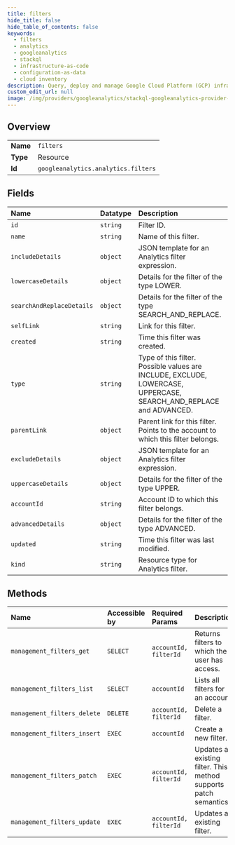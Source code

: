 ```yaml
---
title: filters
hide_title: false
hide_table_of_contents: false
keywords:
  - filters
  - analytics
  - googleanalytics    
  - stackql
  - infrastructure-as-code
  - configuration-as-data
  - cloud inventory
description: Query, deploy and manage Google Cloud Platform (GCP) infrastructure and resources using SQL
custom_edit_url: null
image: /img/providers/googleanalytics/stackql-googleanalytics-provider-featured-image.png
---
```

  
    

## Overview
<table><tbody>
<tr><td><b>Name</b></td><td><code>filters</code></td></tr>
<tr><td><b>Type</b></td><td>Resource</td></tr>
<tr><td><b>Id</b></td><td><code>googleanalytics.analytics.filters</code></td></tr>
</tbody></table>

## Fields
| Name | Datatype | Description |
|:-----|:---------|:------------|
| `id` | `string` | Filter ID. |
| `name` | `string` | Name of this filter. |
| `includeDetails` | `object` | JSON template for an Analytics filter expression. |
| `lowercaseDetails` | `object` | Details for the filter of the type LOWER. |
| `searchAndReplaceDetails` | `object` | Details for the filter of the type SEARCH_AND_REPLACE. |
| `selfLink` | `string` | Link for this filter. |
| `created` | `string` | Time this filter was created. |
| `type` | `string` | Type of this filter. Possible values are INCLUDE, EXCLUDE, LOWERCASE, UPPERCASE, SEARCH_AND_REPLACE and ADVANCED. |
| `parentLink` | `object` | Parent link for this filter. Points to the account to which this filter belongs. |
| `excludeDetails` | `object` | JSON template for an Analytics filter expression. |
| `uppercaseDetails` | `object` | Details for the filter of the type UPPER. |
| `accountId` | `string` | Account ID to which this filter belongs. |
| `advancedDetails` | `object` | Details for the filter of the type ADVANCED. |
| `updated` | `string` | Time this filter was last modified. |
| `kind` | `string` | Resource type for Analytics filter. |
## Methods
| Name | Accessible by | Required Params | Description |
|:-----|:--------------|:----------------|:------------|
| `management_filters_get` | `SELECT` | `accountId, filterId` | Returns filters to which the user has access. |
| `management_filters_list` | `SELECT` | `accountId` | Lists all filters for an account |
| `management_filters_delete` | `DELETE` | `accountId, filterId` | Delete a filter. |
| `management_filters_insert` | `EXEC` | `accountId` | Create a new filter. |
| `management_filters_patch` | `EXEC` | `accountId, filterId` | Updates an existing filter. This method supports patch semantics. |
| `management_filters_update` | `EXEC` | `accountId, filterId` | Updates an existing filter. |
